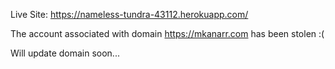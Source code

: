 Live Site: https://nameless-tundra-43112.herokuapp.com/

The account associated with domain https://mkanarr.com has been stolen :(

Will update domain soon...
